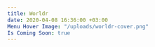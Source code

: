 ```yaml
---
title: Worldr
date: 2020-04-08 16:36:00 +03:00
Menu Hover Image: "/uploads/worldr-cover.png"
Is Coming Soon: true
---
```


